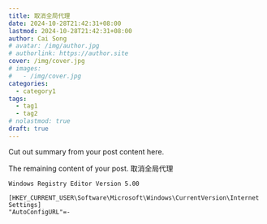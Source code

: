 ```yaml
---
title: 取消全局代理
date: 2024-10-28T21:42:31+08:00
lastmod: 2024-10-28T21:42:31+08:00
author: Cai Song
# avatar: /img/author.jpg
# authorlink: https://author.site
cover: /img/cover.jpg
# images:
#   - /img/cover.jpg
categories:
  - category1
tags:
  - tag1
  - tag2
# nolastmod: true
draft: true
---
```


Cut out summary from your post content here.

<!--more-->

The remaining content of your post.
 取消全局代理

 ```text
 Windows Registry Editor Version 5.00

[HKEY_CURRENT_USER\Software\Microsoft\Windows\CurrentVersion\Internet Settings]
"AutoConfigURL"=-
 ```